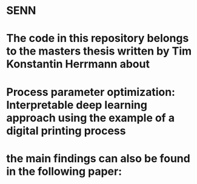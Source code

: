 # SENN
# The code in this repository belongs to the masters thesis written by Tim Konstantin Herrmann about
# Process parameter optimization: Interpretable deep learning approach using the example of a digital printing process

# the main findings can also be found in the following paper:

